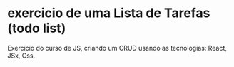 # exercicio de uma Lista de Tarefas (todo list)

Exercicio do curso de JS, criando um CRUD usando as tecnologias:
React, JSx, Css.